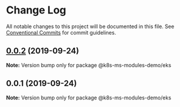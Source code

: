 # Change Log

All notable changes to this project will be documented in this file.
See [Conventional Commits](https://conventionalcommits.org) for commit guidelines.

## [0.0.2](https://github.com/atistler/k8s-ms-modules-demo/compare/@k8s-ms-modules-demo/eks@0.0.1...@k8s-ms-modules-demo/eks@0.0.2) (2019-09-24)

**Note:** Version bump only for package @k8s-ms-modules-demo/eks





## 0.0.1 (2019-09-24)

**Note:** Version bump only for package @k8s-ms-modules-demo/eks
